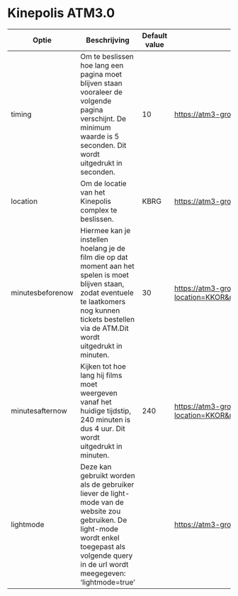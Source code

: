 # Kinepolis ATM3.0

| Optie            | Beschrijving                                                                                                                                                                                               | Default value | Voorbeeld                                                                              |
|------------------|------------------------------------------------------------------------------------------------------------------------------------------------------------------------------------------------------------|---------------|----------------------------------------------------------------------------------------|
| timing           | Om te beslissen hoe lang een pagina moet blijven staan vooraleer de volgende pagina verschijnt. De minimum waarde is 5 seconden. Dit wordt uitgedrukt in seconden.                                         | 10            | https://atm3-groep2.netlify.app/?timing=15                                             |
| location         | Om de locatie van het Kinepolis complex te beslissen.                                                                                                                                                      | KBRG          | https://atm3-groep2.netlify.app/?location=KKOR                                         |
| minutesbeforenow | Hiermee kan je instellen hoelang je de film die op dat moment aan het spelen is moet blijven staan, zodat eventuele te laatkomers nog kunnen tickets bestellen via de ATM.Dit wordt uitgedrukt in minuten. | 30            | https://atm3-groep2.netlify.app/?location=KKOR&minutesbeforenow=30                     |
| minutesafternow  | Kijken tot hoe lang hij films moet weergeven vanaf het huidige tijdstip, 240 minuten is dus 4 uur. Dit wordt uitgedrukt in minuten.                                                                        | 240           | https://atm3-groep2.netlify.app/?location=KKOR&minutesbeforenow=30&minutesafternow=240 |
| lightmode        | Deze kan gebruikt worden als de gebruiker liever de light-mode van de website zou gebruiken. De light-mode wordt enkel toegepast als volgende query in de url wordt meegegeven: ‘lightmode=true’           |               | https://atm3-groep2.netlify.app/?lightmode=true                                        |
